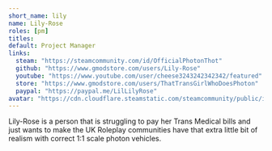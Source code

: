 ```yaml
---
short_name: lily
name: Lily-Rose
roles: [pm]
titles:
default: Project Manager
links:
  steam: "https://steamcommunity.com/id/OfficialPhotonThot"
  github: "https://www.gmodstore.com/users/Lily-Rose"
  youtube: "https://www.youtube.com/user/cheese3243242342342/featured"
  store: "https://www.gmodstore.com/users/ThatTransGirlWhoDoesPhoton"
  paypal: "https://paypal.me/LilLilyRose"
avatar: "https://cdn.cloudflare.steamstatic.com/steamcommunity/public/images/avatars/06/06eb5999dbbf3ba12f0c87564cafb4c22f97749e_full.jpg"
---
```

Lily-Rose is a person that is struggling to pay her Trans Medical bills and just wants to make the UK Roleplay communities have that extra little bit of realism with correct 1:1 scale photon vehicles.
